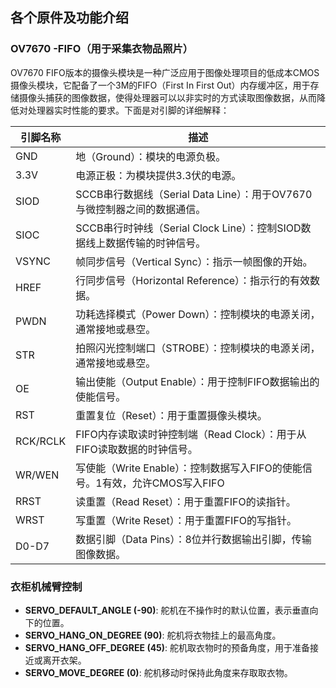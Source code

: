 ## 各个原件及功能介绍

### OV7670 -FIFO（用于采集衣物品照片）

OV7670 FIFO版本的摄像头模块是一种广泛应用于图像处理项目的低成本CMOS摄像头模块，它配备了一个3M的FIFO（First In First
Out）内存缓冲区，用于存储摄像头捕获的图像数据，使得处理器可以以非实时的方式读取图像数据，从而降低对处理器实时性能的要求。下面是对引脚的详细解释：

| 引脚名称     | 描述                                                 |
|----------|----------------------------------------------------|
| GND      | 地（Ground）：模块的电源负极。                                 |
| 3.3V     | 电源正极：为模块提供3.3伏的电源。                                 |
| SIOD     | SCCB串行数据线（Serial Data Line）：用于OV7670与微控制器之间的数据通信。  |
| SIOC     | SCCB串行时钟线（Serial Clock Line）：控制SIOD数据线上数据传输的时钟信号。  |
| VSYNC    | 帧同步信号（Vertical Sync）：指示一帧图像的开始。                    |
| HREF     | 行同步信号（Horizontal Reference）：指示行的有效数据。              |
| PWDN     | 功耗选择模式（Power Down）：控制模块的电源关闭，通常接地或悬空。              |
| STR      | 拍照闪光控制端口（STROBE）：控制模块的电源关闭，通常接地或悬空。                |
| OE       | 输出使能（Output Enable）：用于控制FIFO数据输出的使能信号。             |
| RST      | 重置复位（Reset）：用于重置摄像头模块。                             |
| RCK/RCLK | FIFO内存读取读时钟控制端（Read Clock）：用于从FIFO读取数据的时钟信号。       |
| WR/WEN   | 写使能（Write Enable）：控制数据写入FIFO的使能信号。1有效，允许CMOS写入FIFO |
| RRST     | 读重置（Read Reset）：用于重置FIFO的读指针。                      |
| WRST     | 写重置（Write Reset）：用于重置FIFO的写指针。                     |
| D0-D7    | 数据引脚（Data Pins）：8位并行数据输出引脚，传输图像数据。                 |

### 衣柜机械臂控制

- **SERVO_DEFAULT_ANGLE (-90)**: 舵机在不操作时的默认位置，表示垂直向下的位置。
- **SERVO_HANG_ON_DEGREE (90)**: 舵机将衣物挂上的最高角度。
- **SERVO_HANG_OFF_DEGREE (45)**: 舵机取衣物时的预备角度，用于准备接近或离开衣架。
- **SERVO_MOVE_DEGREE (0)**: 舵机移动时保持此角度来存取取衣物。